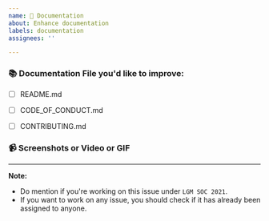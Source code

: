 ```yaml
---
name: 📔 Documentation
about: Enhance documentation
labels: documentation
assignees: ''

---
```


### 📚 Documentation File you'd like to improve:
<!-- Let us know the files you'd like to enhance by checking the checkboxes `[x]`: -->
- [ ] README.md
- [ ] CODE_OF_CONDUCT.md
- [ ] CONTRIBUTING.md


### 📹 Screenshots or Video or GIF

<!-- Attach screenshots or video of GIF if applicable -->


---

**Note:**
* Do mention if you're working on this issue under ` LGM SOC 2021 `.
* If you want to work on any issue, you should check if it has already been assigned to anyone.
